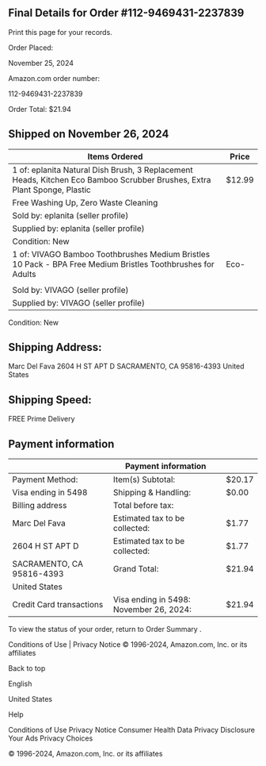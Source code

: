 <!-- image -->

## Final Details for Order #112-9469431-2237839

Print this page for your records.

Order Placed:

November 25, 2024

Amazon.com order number:

112-9469431-2237839

Order Total: $21.94

## Shipped on November 26, 2024

| Items Ordered                                                                                                             | Price   |
|---------------------------------------------------------------------------------------------------------------------------|---------|
| 1 of:  eplanita Natural Dish Brush, 3 Replacement Heads, Kitchen Eco Bamboo Scrubber Brushes, Extra Plant Sponge, Plastic | $12.99  |
| Free Washing Up, Zero Waste Cleaning                                                                                      |         |
| Sold by: eplanita (seller profile)                                                                                        |         |
| Supplied by: eplanita (seller profile)                                                                                    |         |
| Condition: New                                                                                                            |         |
| 1 of:  VIVAGO Bamboo Toothbrushes Medium Bristles 10 Pack - BPA Free Medium Bristles Toothbrushes for Adults | Eco-       | $7.18   |
|                                                                                                                           |         |
| Sold by: VIVAGO (seller profile)                                                                                          |         |
| Supplied by: VIVAGO (seller profile)                                                                                      |         |

Condition: New

## Shipping Address:

Marc Del Fava 2604 H ST APT D SACRAMENTO, CA 95816-4393 United States

## Shipping Speed:

FREE Prime Delivery

## Payment information

|                           | Payment information                     |        |
|---------------------------|-----------------------------------------|--------|
| Payment Method:           | Item(s) Subtotal:                       | $20.17 |
| Visa  ending in 5498      | Shipping & Handling:                    | $0.00  |
| Billing address           | Total before tax:                       |        |
| Marc Del Fava             | Estimated tax to be collected:          | $1.77  |
| 2604 H ST APT D           | Estimated tax to be collected:          | $1.77  |
| SACRAMENTO, CA 95816-4393 | Grand Total:                            | $21.94 |
| United States             |                                         |        |
| Credit Card transactions  | Visa ending in 5498: November 26, 2024: | $21.94 |

To view the status of your order, return to Order Summary .

Conditions of Use | Privacy Notice © 1996-2024, Amazon.com, Inc. or its affiliates

Back to top

English

United States

Help

Conditions of Use Privacy Notice Consumer Health Data Privacy Disclosure Your Ads Privacy Choices

© 1996-2024, Amazon.com, Inc. or its affiliates